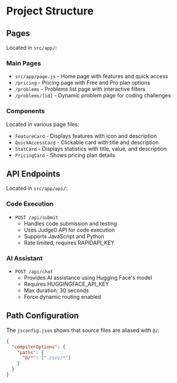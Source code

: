 # Project Structure

## Pages
Located in `src/app/`:

### Main Pages
- `src/app/page.js` - Home page with features and quick access
- `/pricing` - Pricing page with Free and Pro plan options
- `/problems` - Problems list page with interactive filters
- `/problems/[id]` - Dynamic problem page for coding challenges

### Components
Located in various page files:
- `FeatureCard` - Displays features with icon and description
- `QuickAccessCard` - Clickable card with title and description
- `StatCard` - Displays statistics with title, value, and description
- `PricingCard` - Shows pricing plan details

## API Endpoints
Located in `src/app/api/`:

### Code Execution
- `POST /api/submit`
  - Handles code submission and testing
  - Uses Judge0 API for code execution
  - Supports JavaScript and Python
  - Rate limited, requires RAPIDAPI_KEY

### AI Assistant
- `POST /api/chat`
  - Provides AI assistance using Hugging Face's model
  - Requires HUGGINGFACE_API_KEY
  - Max duration: 30 seconds
  - Force dynamic routing enabled

## Path Configuration
The `jsconfig.json` shows that source files are aliased with `@/`:
```json
{
  "compilerOptions": {
    "paths": {
      "@/*": ["./src/*"]
    }
  }
}